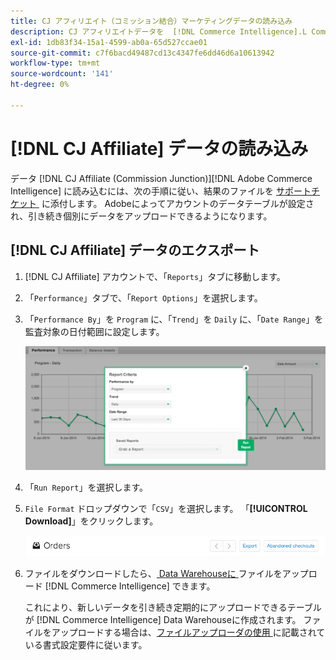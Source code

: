 ```yaml
---
title: CJ アフィリエイト（コミッション結合）マーケティングデータの読み込み
description: CJ アフィリエイトデータを  [!DNL Commerce Intelligence].L Commerce Intelligence&rbrack; に読み込む方法を説明します。
exl-id: 1db83f34-15a1-4599-ab0a-65d527ccae01
source-git-commit: c7f6bacd49487cd13c4347fe6dd46d6a10613942
workflow-type: tm+mt
source-wordcount: '141'
ht-degree: 0%

---
```


# [!DNL CJ Affiliate] データの読み込み

データ [!DNL CJ Affiliate (Commission Junction)][!DNL Adobe Commerce Intelligence] に読み込むには、次の手順に従い、結果のファイルを [&#x200B; サポートチケット &#x200B;](https://experienceleague.adobe.com/docs/commerce-knowledge-base/kb/troubleshooting/miscellaneous/mbi-service-policies.html?lang=ja) に添付します。 Adobeによってアカウントのデータテーブルが設定され、引き続き個別にデータをアップロードできるようになります。

## [!DNL CJ Affiliate] データのエクスポート

1. [!DNL CJ Affiliate] アカウントで、「`Reports`」タブに移動します。

1. 「`Performance`」タブで、「`Report Options`」を選択します。

1. 「`Performance By`」を `Program` に、「`Trend`」を `Daily` に、「`Date Range`」を監査対象の日付範囲に設定します。

   ![export-cj-affiliate-data](../../../assets/export-cj-affiliate-data-1.png)<!--{:.zoom}-->

1. 「`Run Report`」を選択します。

1. `File Format` ドロップダウンで「`CSV`」を選択します。  「**[!UICONTROL Download]**」をクリックします。

   ![cj アフィリエイトデータのエクスポート &#x200B;](../../../assets/export-an-individual-order-2.jpg)<!--{:.zoom}-->

1. ファイルをダウンロードしたら、[&#x200B; Data Warehouseに &#x200B;](../connecting-data/using-file-uploader.md) ファイルをアップロード [!DNL Commerce Intelligence] できます。

   これにより、新しいデータを引き続き定期的にアップロードできるテーブルが [!DNL Commerce Intelligence] Data Warehouseに作成されます。 ファイルをアップロードする場合は、[&#x200B; ファイルアップローダの使用 &#x200B;](../connecting-data/using-file-uploader.md) に記載されている書式設定要件に従います。
